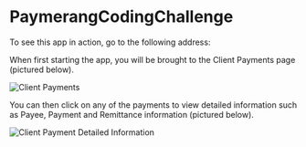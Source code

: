 # PaymerangCodingChallenge

To see this app in action, go to the following address: 

When first starting the app, you will be brought to the Client Payments page (pictured below).

![Client Payments](https://github.com/nowen458/paymerang-coding-challenge/tree/master/readme-images/clientpayments.png)

You can then click on any of the payments to view detailed information such as Payee, Payment and Remittance information (pictured below).

![Client Payment Detailed Information](https://github.com/nowen458/paymerang-coding-challenge/tree/master/readme-images/clientpaymentdetailedinformation.png)
